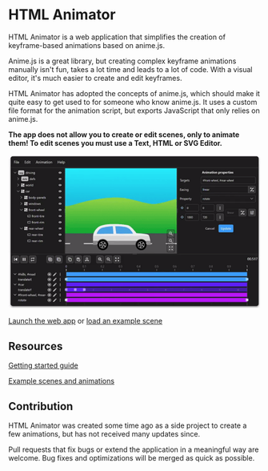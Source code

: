 # HTML Animator

HTML Animator is a web application that simplifies the creation of keyframe-based animations based on anime.js.

Anime.js is a great library, but creating complex keyframe animations manually isn't fun, takes a lot time and leads to a lot of code. With a visual editor, it's much easier to create and edit keyframes.

HTML Animator has adopted the concepts of anime.js, which should make it quite easy to get used to for someone who know anime.js. It uses a custom file format for the animation script, but exports JavaScript that only relies on anime.js.

**The app does not allow you to create or edit scenes, only to animate them! To edit scenes you must use a Text, HTML or SVG Editor.**

![Application UI](./documentation/application.gif)

[Launch the web app](https://html-animator.github.io) or [load an example scene](https://html-animator.github.io/?sceneUrl=%2Fexamples%2Fdriving.svg&scriptUrl=%2Fexamples%2Fdriving.htani)

## Resources

[Getting started guide](https://github.com/html-animator/html-animator/wiki/Getting-started)

[Example scenes and animations](https://github.com/html-animator/html-animator/wiki/Examples)

## Contribution

HTML Animator was created some time ago as a side project to create a few animations, but has not received many updates since.

Pull requests that fix bugs or extend the application in a meaningful way are welcome. Bug fixes and optimizations will be merged as quick as possible.
